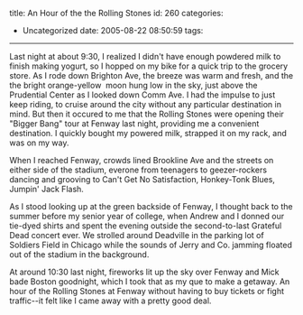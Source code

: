 title: An Hour of the the Rolling Stones
id: 260
categories:
  - Uncategorized
date: 2005-08-22 08:50:59
tags:
---

Last night at about 9:30, I realized I didn't have enough powdered milk to finish making yogurt, so I hopped on my bike for a quick trip to the grocery store. As I rode down Brighton Ave, the breeze was warm and fresh, and the
 the bright orange-yellow&nbsp; moon hung low in the sky, just above the Prudential Center as I looked down Comm Ave. I had the impulse to just keep riding, to cruise around the city without any particular destination in mind. But then it occured to me that the Rolling Stones were opening their&nbsp; &quot;Bigger Bang&quot; tour at Fenway last night, providing me a convenient destination. I quickly bought my powered milk, strapped it on my rack, and was on my way.

When I reached Fenway, crowds lined Brookline Ave and the streets on either side of the stadium, everone from teenagers to geezer-rockers dancing and grooving to Can't Get No Satisfaction, Honkey-Tonk Blues, Jumpin' Jack Flash.&nbsp; 

As I stood looking up at the green backside of Fenway, I thought back to the summer before my senior year of college, when Andrew and I donned our tie-dyed shirts and spent the evening outside the second-to-last Grateful Dead concert ever. We strolled around Deadville in the parking lot of Soldiers Field in Chicago while the sounds of Jerry and Co. jamming floated out of the stadium in the background.

At around 10:30 last night, fireworks lit up the sky over Fenway and Mick bade Boston goodnight, which I took that as my que to make a getaway. An hour of the Rolling Stones at Fenway without having to buy tickets or fight traffic--it felt like I came away with a pretty good deal. 
 